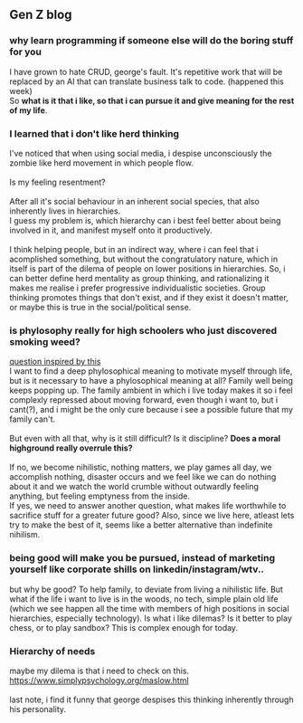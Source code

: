 ## Gen Z blog
### why learn programming if someone else will do the boring stuff for you

I have grown to hate CRUD, george's fault. It's repetitive work that will be replaced by an AI that can translate business talk to code. (happened this week)  
So <b>what is it that i like, so that i can pursue it and give meaning for the rest of my life</b>.  

### I learned that i don't like herd thinking

I've noticed that when using social media, i despise unconsciously the zombie like herd movement in which people flow.<br><br>Is my feeling resentment?<br><br>After all it's social behaviour in an inherent social species, that also inherently lives in hierarchies.  
I guess my problem is, which hierarchy can i best feel better about being involved in it, and manifest myself onto it productively.<br><br>
I think helping people, but in an indirect way, where i can feel that i acomplished something, but without the congratulatory nature, which in itself is part of the dilema of people on lower positions in hierarchies.  So, i can better define herd mentality as group thinking, and rationalizing it makes me realise i prefer progressive individualistic societies. Group thinking promotes things that don't exist, and if they exist it doesn't matter, or maybe this is true in the social/political sense.

### is phylosophy really for high schoolers who just discovered smoking weed?
[question inspired by this](https://geohot.github.io/blog/jekyll/update/2021/10/29/an-architecture-for-life.html "An Architecture for Life")  
I want to find a deep phylosophical meaning to motivate myself through life, but is it necessary to have a phylosophical meaning at all?  Family well being keeps popping up. The family ambient in which i live today makes it so i feel complexly repressed about moving forward, even though i want to, but i cant(?), and i might be the only cure because i see a possible future that my family can't.<br><br>But even with all that, why is it still difficult? Is it discipline? <b>Does a moral highground really overrule this?</b><br><br>
If no, we become nihilistic, nothing matters, we play games all day, we accomplish nothing, disaster occurs and we feel like we can do nothing about it and we watch the world crumble without outwardly feeling anything, but feeling emptyness from the inside.  
If yes, we need to answer another question, what makes life worthwhile to sacrifice stuff for a greater future good? Also, since we live here, atleast lets try to make the best of it, seems like a better alternative than indefinite nihilism.

### being good will make you be pursued, instead of marketing yourself like corporate shills on linkedin/instagram/wtv..

but why be good? To help family, to deviate from living a nihilistic life. But what if the life i want to live is in the woods, no tech, simple plain old life (which we see happen all the time with members of high positions in social hierarchies, especially technology). Is what i like dilemas?  Is it better to play chess, or to play sandbox? This is complex enough for today.

### Hierarchy of needs
maybe my dilema is that i need to check on this.  
https://www.simplypsychology.org/maslow.html
<br><br>
last note, i find it funny that george despises this thinking inherently through his personality.
